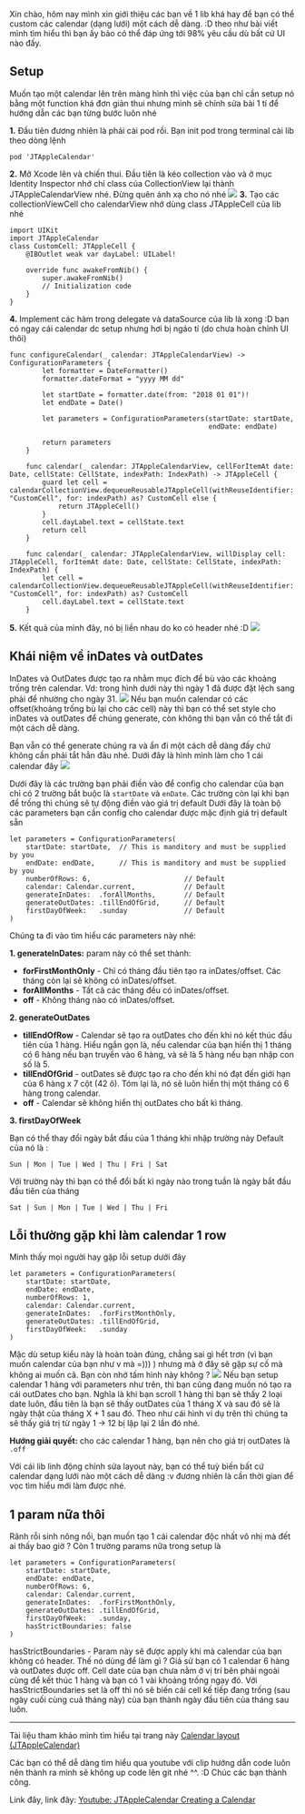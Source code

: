 Xin chào, hôm nay mình xin giới thiệu các bạn về 1 lib khá hay để bạn có thể custom các calendar (dạng lưới) một cách dễ dàng. :D theo như bài viết mình tìm hiểu thì bạn ấy bảo có thể đáp ứng tới 98% yêu cầu dù bất cứ UI nào đấy.
## Setup
Muốn tạo một calendar lên trên màng hình thì việc của bạn chỉ cần setup nó bằng một function khá đơn giản thui nhưng mình sẽ chỉnh sửa bài 1 tí để hướng dẫn các bạn từng bước luôn nhé

**1.** Đầu tiên đương nhiên là phải cài pod rồi. Bạn init pod trong terminal cài lib theo dòng lệnh
```
pod 'JTAppleCalendar'
```
**2.** Mở Xcode lên và chiến thui. Đầu tiên là kéo collection vào và ở mục Identity Inspector nhớ chỉ class của CollectionView lại thành JTAppleCalendarView nhé. Đừng quên ánh xạ cho nó nhé
![](https://images.viblo.asia/57eb51ec-f3d7-4686-bbf8-6aa79c5600c0.png)
**3.** Tạo các collectionViewCell cho calendarView nhớ dùng class JTAppleCell của lib nhé
```
import UIKit
import JTAppleCalendar
class CustomCell: JTAppleCell {
    @IBOutlet weak var dayLabel: UILabel!
    
    override func awakeFromNib() {
        super.awakeFromNib()
        // Initialization code
    }
}
```
**4.** Implement các hàm trong delegate và dataSource của lib là xong :D bạn có ngay cái calendar dc setup nhưng hơi bị ngáo tí (do chưa hoàn chỉnh UI thôi)
```
func configureCalendar(_ calendar: JTAppleCalendarView) -> ConfigurationParameters {
        let formatter = DateFormatter()
        formatter.dateFormat = "yyyy MM dd"
        
        let startDate = formatter.date(from: "2018 01 01")!
        let endDate = Date()
        
        let parameters = ConfigurationParameters(startDate: startDate,
                                                 endDate: endDate)
        
        return parameters
    }
    
    func calendar(_ calendar: JTAppleCalendarView, cellForItemAt date: Date, cellState: CellState, indexPath: IndexPath) -> JTAppleCell {
        guard let cell = calendarCollectionView.dequeueReusableJTAppleCell(withReuseIdentifier: "CustomCell", for: indexPath) as? CustomCell else {
            return JTAppleCell()
        }
        cell.dayLabel.text = cellState.text
        return cell
    }
    
    func calendar(_ calendar: JTAppleCalendarView, willDisplay cell: JTAppleCell, forItemAt date: Date, cellState: CellState, indexPath: IndexPath) {
        let cell = calendarCollectionView.dequeueReusableJTAppleCell(withReuseIdentifier: "CustomCell", for: indexPath) as? CustomCell
        cell.dayLabel.text = cellState.text
    }
```

**5.** Kết quả của mình đây, nó bị liền nhau do ko có header nhé  :D 
![](https://images.viblo.asia/38db9a38-2ac7-475b-afcd-57e98bd18920.png)
## Khái niệm về inDates và outDates
InDates và OutDates được tạo ra nhằm mục đích để bù vào các khoảng trống trên calendar. Vd: trong hình dưới này thì ngày 1 đã được đặt lệch sang phải để nhường cho ngày 31. 
![](https://images.viblo.asia/6e8970d8-e690-4658-ad6c-395f4b29b4c7.png)
Nếu bạn muốn calendar có các offset(khoảng trống bù lại cho các cell) này thì bạn có thể set style cho inDates và outDates để chúng generate, còn không thì bạn vẫn có thể tắt đi một cách dễ dàng.

Bạn vẫn có thể generate chúng ra và ẩn đi một cách dễ dàng đấy chứ không cần phải tắt hẳn đâu nhé. Dưới đây là hình mình làm cho 1 cái calendar đây
![](https://images.viblo.asia/d4f06046-7851-4a50-8393-220dc16ac439.png)

Dưới đây là các trường bạn phải điền vào để config cho calendar của bạn chỉ có 2 trường bắt buộc là `startDate` và `enDate`. Các trường còn lại khi bạn để trống thì chúng sẽ tự động điền vào giá trị default
Dưới đây là toàn bộ các parameters bạn cần config cho calendar được mặc định giá trị default sẵn
```
let parameters = ConfigurationParameters(
    startDate: startDate,  // This is manditory and must be supplied by you
    endDate: endDate,      // This is manditory and must be supplied by you
    numberOfRows: 6,                       // Default
    calendar: Calendar.current,            // Default
    generateInDates:  .forAllMonths,       // Default
    generateOutDates: .tillEndOfGrid,      // Default
    firstDayOfWeek:   .sunday              // Default
)
```
Chúng ta đi vào tìm hiểu các parameters này nhé:

**1. generateInDates:** param này có thể set thành:
* **forFirstMonthOnly** - Chỉ có tháng đầu tiên tạo ra inDates/offset. Các tháng còn lại sẽ không có inDates/offset.
* **forAllMonths** - Tất cã các tháng đều có inDates/offset.
* **off** - Không tháng nào có inDates/offset.

**2. generateOutDates**

* **tillEndOfRow** - Calendar sẽ tạo ra outDates cho đến khi nó kết thúc đầu tiên của 1 hàng. Hiểu ngắn gọn là, nếu calendar của bạn hiển thị 1 tháng có 6 hàng nếu bạn truyền vào 6 hàng, và sẽ là 5 hàng nếu bạn nhập con số là 5.
* **tillEndOfGrid** - outDates sẽ được tạo ra cho đến khi nó đạt đến giới hạn của 6 hàng x 7 cột (42 ô). Tóm lại là, nó sẽ luôn hiển thị một tháng có 6 hàng trong calendar.
* **off** - Calendar sẽ không hiển thị outDates cho bất kì tháng.

**3. firstDayOfWeek**

Bạn có thể thay đổi ngày bắt đầu của 1 tháng khi nhập trường này 
Default của nó là :
```
Sun | Mon | Tue | Wed | Thu | Fri | Sat
```
Với trường này thì bạn có thể đổi bất kì ngày nào trong tuần là ngày bắt đầu đầu tiên của tháng
```
Sat | Sun | Mon | Tue | Wed | Thu | Fri
```
## Lỗi thường gặp khi làm calendar 1 row
Mình thấy mọi người hay gặp lỗi setup dưới đây
```
let parameters = ConfigurationParameters(
    startDate: startDate,  
    endDate: endDate,      
    numberOfRows: 1,
    calendar: Calendar.current,
    generateInDates:  .forFirstMonthOnly,
    generateOutDates: .tillEndOfGrid,
    firstDayOfWeek:   .sunday
)
```
Mặc dù setup kiểu này là hoàn toàn đúng, chẳng sai gì hết trơn (vì bạn muốn calendar của bạn như v mà =))) ) nhưng mà ở đây sẽ gặp sự cố mà không ai muốn cã. Bạn còn nhớ tấm hình này không ? 
![](https://images.viblo.asia/6e8970d8-e690-4658-ad6c-395f4b29b4c7.png)
Nếu bạn setup calendar 1 hàng với parameters như trên, thì bạn cũng đang muốn nó tạo ra cái outDates cho bạn. Nghĩa là khi bạn scroll 1 hàng thì bạn sẽ thấy 2 loại date luôn, đầu tiên là bạn sẽ thấy outDates của 1 tháng X và sau đó sẽ là ngày thật của tháng X + 1 sau đó. Theo như cái hình ví dụ trên thì chúng ta sẽ thấy giá trị từ ngày 1 -> 12 bị lập lại 2 lần đó nhé.

**Hướng giải quyết:** cho các calendar 1 hàng, bạn nên cho giá trị outDates là `.off`

Với cái lib linh động chỉnh sửa layout này, bạn có thể tuỳ biến bất cứ calendar dạng lưới nào một cách dễ dàng :v đương nhiên là cần thời gian để vọc tìm hiểu mới làm được nhé.
## 1 param nữa  thôi
Rãnh rỗi sinh nông nổi, bạn muốn tạo 1 cái calendar độc nhất vô nhị mà đết ai thấy bao giờ ? Còn 1 trường params nữa trong setup là
```
let parameters = ConfigurationParameters(
    startDate: startDate, 
    endDate: endDate,     
    numberOfRows: 6,
    calendar: Calendar.current,
    generateInDates:  .forFirstMonthOnly,
    generateOutDates: .tillEndOfGrid,
    firstDayOfWeek:   .sunday,
    hasStrictBoundaries: false
)
```
hasStrictBoundaries - Param này sẽ được apply khi mà calendar của bạn không có header. Thế nó dùng để làm gì ? 
Giả sử bạn có 1 calendar 6 hàng và outDates được off. Cell date của bạn chưa nằm ở vị trí bên phải ngoài cùng để kết thúc 1 hàng và bạn có 1 vài khoảng trống ngay đó. Với hasStrictBoundaries set là off thì nó sẽ biến cái cell kế tiếp đang trống (sau ngày cuối cùng cuả tháng này) của bạn thành ngày đầu tiên của tháng sau luôn.


-----
Tài liệu tham khảo mình tìm hiểu tại trang này [Calendar layout (JTAppleCalendar)](https://patchthecode.github.io/CalendarLayout/)

Các bạn có thể dễ dàng tìm hiểu qua youtube với clip hướng dẫn code luôn nên thành ra mình sẽ không up code lên git nhé ^^. :D Chúc các bạn thành công. 

Link đây, link đây:
[Youtube: JTAppleCalendar Creating a Calendar](https://www.youtube.com/watch?v=zOphH-h-qCs)